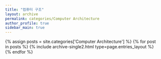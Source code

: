 ```yaml
---
title: "컴퓨터 구조"
layout: archive
permalink: categories/Computer Architecture
author_profile: true
sidebar_main: true
---
```


{% assign posts = site.categories['Computer Architecture'] %}
{% for post in posts %} {% include archive-single2.html type=page.entries_layout %} {% endfor %}


